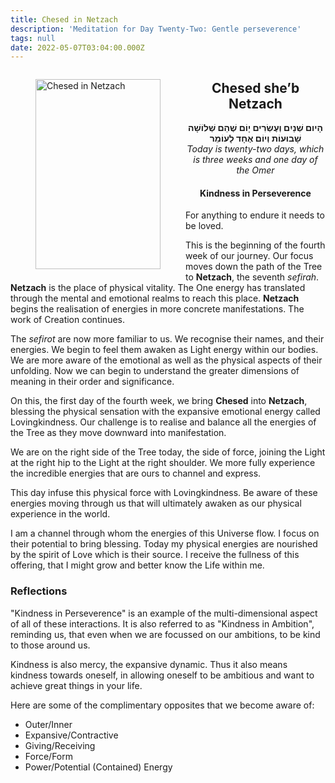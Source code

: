 ```yaml
---
title: Chesed in Netzach
description: 'Meditation for Day Twenty-Two: Gentle perseverence'
tags: null
date: 2022-05-07T03:04:00.000Z
---
```


<a href="https://www.chabad.org/holidays/sefirah/omer-count_cdo/jewish/Count-the-Omer.htm">
<i class="fa fa-file" aria-hidden="true"></i></a>

<figure style='float: left'>
 <a href='/posts/img/freedom/week4/4.1-Chesed_in_Netzach.png' target="_blank">
   <img src='/posts/img/freedom/week4/4.1-Chesed_in_Netzach_s.png' alt='Chesed in Netzach' width='200' height='304' />
 </a>
</figure>

<div style="text-align:center">
<h2>Chesed she’b Netzach</h2>
<span dir="rtl"><b>הָיום שְׁנַיִם וְעֶשְׂרִים יָוֹם שֶׁהֵם שְׁלוֹשָׁה שָׁבוּעוֹת וְיוֹם אֶחָד לָעוֹמֵר</b></span>
<br />
<i>ֹToday is twenty-two days, which is three weeks and one day of the Omer</i>
</p>

<h4>Kindness in Perseverence</h4>

</div>

<div class="abstract">

For anything to endure it needs to be loved.

</div>

This is the beginning of the fourth week of our journey. Our focus moves down the path of the Tree to **Netzach**, the seventh _sefirah_. **Netzach** is the place of physical vitality. The One energy has translated through the mental and emotional realms to reach this place. **Netzach** begins the realisation of energies in more concrete manifestations. The work of Creation continues.

The _sefirot_ are now more familiar to us. We recognise their names, and their energies. We begin to feel them awaken as Light energy within our bodies. We are more aware of the emotional as well as the physical aspects of their unfolding. Now we can begin to understand the greater dimensions of meaning in their order and significance.

On this, the first day of the fourth week, we bring **Chesed** into **Netzach**, blessing the physical sensation with the expansive emotional energy called Lovingkindness. Our challenge is to realise and balance all the energies of the Tree as they move downward into manifestation.

We are on the right side of the Tree today, the side of force, joining the Light at the right hip to the Light at the right shoulder. We more fully experience the incredible energies that are ours to channel and express.

This day infuse this physical force with Lovingkindness. Be aware of these energies moving through us that will ultimately awaken as our physical experience in the world.

<div class="abstract">

I am a channel through whom the energies of this Universe flow. I focus on their potential to bring blessing. Today my physical energies are nourished by the spirit of Love which is their source. I receive the fullness of this offering, that I might grow and better know the Life within me.

</div>

<h3>Reflections</h3>

<div class="note">

"Kindness in Perseverence" is an example of the multi-dimensional aspect of all of these interactions. It is also referred to as "Kindness in Ambition", reminding us, that even when we are focussed on our ambitions, to be kind to those around us.

Kindness is also mercy, the expansive dynamic. Thus it also means kindness towards oneself, in allowing oneself to be ambitious and want to achieve great things in your life.

Here are some of the complimentary opposites that we become aware of:

- Outer/Inner
- Expansive/Contractive
- Giving/Receiving
- Force/Form
- Power/Potential (Contained) Energy

</div>
